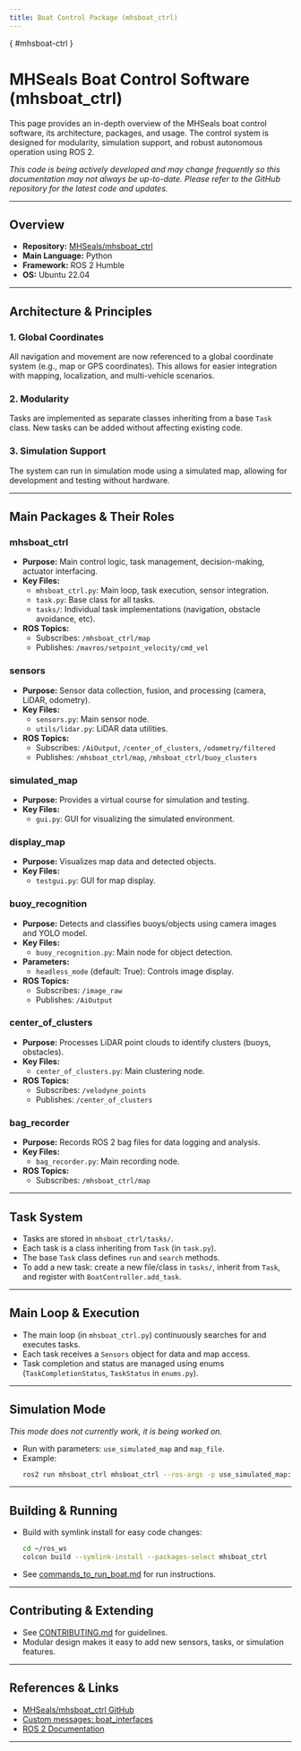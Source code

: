 ```yaml
---
title: Boat Control Package (mhsboat_ctrl)
---
```

[](){ #mhsboat-ctrl }
# MHSeals Boat Control Software (mhsboat_ctrl)

This page provides an in-depth overview of the MHSeals boat control software, its architecture, packages, and usage. The control system is designed for modularity, simulation support, and robust autonomous operation using ROS 2.

*This code is being actively developed and may change frequently so this documentation may not always be up-to-date. Please refer to the GitHub repository for the latest code and updates.*

---

## Overview

- **Repository:** [MHSeals/mhsboat_ctrl](https://github.com/MHSeals/mhsboat_ctrl)
- **Main Language:** Python
- **Framework:** ROS 2 Humble
- **OS:** Ubuntu 22.04

---

## Architecture & Principles

### 1. Global Coordinates
All navigation and movement are now referenced to a global coordinate system (e.g., map or GPS coordinates). This allows for easier integration with mapping, localization, and multi-vehicle scenarios.

### 2. Modularity
Tasks are implemented as separate classes inheriting from a base `Task` class. New tasks can be added without affecting existing code.

### 3. Simulation Support
The system can run in simulation mode using a simulated map, allowing for development and testing without hardware.

---

## Main Packages & Their Roles

### mhsboat_ctrl
- **Purpose:** Main control logic, task management, decision-making, actuator interfacing.
- **Key Files:**
  - `mhsboat_ctrl.py`: Main loop, task execution, sensor integration.
  - `task.py`: Base class for all tasks.
  - `tasks/`: Individual task implementations (navigation, obstacle avoidance, etc).
- **ROS Topics:**
  - Subscribes: `/mhsboat_ctrl/map`
  - Publishes: `/mavros/setpoint_velocity/cmd_vel`

### sensors
- **Purpose:** Sensor data collection, fusion, and processing (camera, LiDAR, odometry).
- **Key Files:**
  - `sensors.py`: Main sensor node.
  - `utils/lidar.py`: LiDAR data utilities.
- **ROS Topics:**
  - Subscribes: `/AiOutput`, `/center_of_clusters`, `/odometry/filtered`
  - Publishes: `/mhsboat_ctrl/map`, `/mhsboat_ctrl/buoy_clusters`

### simulated_map
- **Purpose:** Provides a virtual course for simulation and testing.
- **Key Files:**
  - `gui.py`: GUI for visualizing the simulated environment.

### display_map
- **Purpose:** Visualizes map data and detected objects.
- **Key Files:**
  - `testgui.py`: GUI for map display.

### buoy_recognition
- **Purpose:** Detects and classifies buoys/objects using camera images and YOLO model.
- **Key Files:**
  - `buoy_recognition.py`: Main node for object detection.
- **Parameters:**
  - `headless_mode` (default: True): Controls image display.
- **ROS Topics:**
  - Subscribes: `/image_raw`
  - Publishes: `/AiOutput`

### center_of_clusters
- **Purpose:** Processes LiDAR point clouds to identify clusters (buoys, obstacles).
- **Key Files:**
  - `center_of_clusters.py`: Main clustering node.
- **ROS Topics:**
  - Subscribes: `/velodyne_points`
  - Publishes: `/center_of_clusters`

### bag_recorder
- **Purpose:** Records ROS 2 bag files for data logging and analysis.
- **Key Files:**
  - `bag_recorder.py`: Main recording node.
- **ROS Topics:**
  - Subscribes: `/mhsboat_ctrl/map`

---

## Task System

- Tasks are stored in `mhsboat_ctrl/tasks/`.
- Each task is a class inheriting from `Task` (in `task.py`).
- The base `Task` class defines `run` and `search` methods.
- To add a new task: create a new file/class in `tasks/`, inherit from `Task`, and register with `BoatController.add_task`.

---

## Main Loop & Execution

- The main loop (in `mhsboat_ctrl.py`) continuously searches for and executes tasks.
- Each task receives a `Sensors` object for data and map access.
- Task completion and status are managed using enums (`TaskCompletionStatus`, `TaskStatus` in `enums.py`).

---

## Simulation Mode

*This mode does not currently work, it is being worked on.*

- Run with parameters: `use_simulated_map` and `map_file`.
- Example:
  ```bash
  ros2 run mhsboat_ctrl mhsboat_ctrl --ros-args -p use_simulated_map:=true -p map_file:=src/mhsboat_ctrl/maps/taskone.yaml
  ```

---

## Building & Running

- Build with symlink install for easy code changes:
  ```bash
  cd ~/ros_ws
  colcon build --symlink-install --packages-select mhsboat_ctrl
  ```
- See [commands_to_run_boat.md](https://github.com/MHSeals/mhsboat_ctrl/blob/main/commands_to_run_boat.md) for run instructions.

---

## Contributing & Extending

- See [CONTRIBUTING.md](https://github.com/MHSeals/mhsboat_ctrl/blob/main/CONTRIBUTING.md) for guidelines.
- Modular design makes it easy to add new sensors, tasks, or simulation features.

---

## References & Links

- [MHSeals/mhsboat_ctrl GitHub](https://github.com/MHSeals/mhsboat_ctrl)
- [Custom messages: boat_interfaces](https://github.com/MHSeals/boat_interfaces)
- [ROS 2 Documentation](https://docs.ros.org/en/humble/index.html)

---
